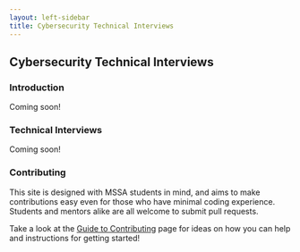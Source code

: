 ```yaml
---
layout: left-sidebar
title: Cybersecurity Technical Interviews
---
```


## Cybersecurity Technical Interviews

### Introduction

Coming soon!

### Technical Interviews

Coming soon!

### Contributing

This site is designed with MSSA students in mind, and aims to make contributions easy even for those who have minimal coding experience.  Students and mentors alike are all welcome to submit pull requests.

Take a look at the [Guide to Contributing](https://mssablog.github.io/contributing.html) page for ideas on how you can help and instructions for getting started!